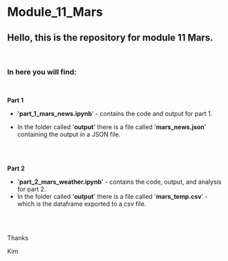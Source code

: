 # Module_11_Mars

## Hello, this is the repository for module 11 Mars.
<br>

### In here you will find:
<br>

**Part 1**

 - '**part_1_mars_news.ipynb**' - contains the code and output for part 1.

 - In the folder called '**output**' there is a file called '**mars_news.json**' containing the output in a JSON file.
<br>
<br>

**Part 2**
 - '**part_2_mars_weather.ipynb**' - contains the code, output, and analysis for part 2.
 - In the folder called '**output**' there is a file called '**mars_temp.csv**' - which is the dataframe exported to a csv file.
<br>
<br>


Thanks

Kim
